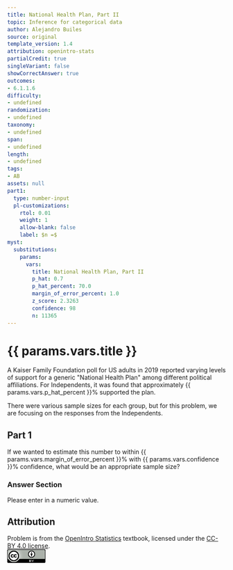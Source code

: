 ```yaml
---
title: National Health Plan, Part II
topic: Inference for categorical data
author: Alejandro Builes
source: original
template_version: 1.4
attribution: openintro-stats
partialCredit: true
singleVariant: false
showCorrectAnswer: true
outcomes:
- 6.1.1.6
difficulty:
- undefined
randomization:
- undefined
taxonomy:
- undefined
span:
- undefined
length:
- undefined
tags:
- AB
assets: null
part1:
  type: number-input
  pl-customizations:
    rtol: 0.01
    weight: 1
    allow-blank: false
    label: $n =$
myst:
  substitutions:
    params:
      vars:
        title: National Health Plan, Part II
        p_hat: 0.7
        p_hat_percent: 70.0
        margin_of_error_percent: 1.0
        z_score: 2.3263
        confidence: 98
        n: 11365
---
```

# {{ params.vars.title }}
A Kaiser Family Foundation poll for US adults in 2019 reported varying levels of support for a generic "National Health Plan" among different political affiliations. For Independents, it was found that approximately {{ params.vars.p_hat_percent }}% supported the plan.

There were various sample sizes for each group, but for this problem, we are focusing on the responses from the Independents.

## Part 1

If we wanted to estimate this number to within {{ params.vars.margin_of_error_percent }}% with {{ params.vars.confidence }}% confidence, what would be an appropriate sample size?

### Answer Section

Please enter in a numeric value.

## Attribution

Problem is from the [OpenIntro Statistics](https://openintro.org/book/os/) textbook, licensed under the [CC-BY 4.0 license](https://creativecommons.org/licenses/by/4.0/).<br>![Image representing the Creative Commons 4.0 BY license.](https://raw.githubusercontent.com/firasm/bits/master/by.png)